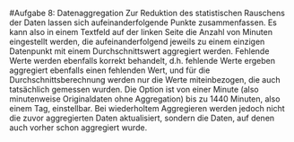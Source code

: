 #Aufgabe 8: Datenaggregation
Zur Reduktion des statistischen Rauschens der Daten lassen sich aufeinanderfolgende Punkte zusammenfassen. Es kann also in einem Textfeld auf der linken Seite die Anzahl von Minuten eingestellt werden, die aufeinanderfolgend jeweils zu einem einzigen Datenpunkt mit einem Durchschnittswert aggregiert werden. Fehlende Werte werden ebenfalls korrekt behandelt, d.h. fehlende Werte ergeben aggregiert ebenfalls einen fehlenden Wert, und für die Durchschnittsberechnung werden nur die Werte miteinbezogen, die auch tatsächlich gemessen wurden.
Die Option ist von einer Minute (also minutenweise Originaldaten ohne Aggregation) bis zu 1440 Minuten, also einem Tag, einstellbar. Bei wiederholtem Aggregieren werden jedoch nicht die zuvor aggregierten Daten aktualisiert, sondern die Daten, auf denen auch vorher schon aggregiert wurde.
